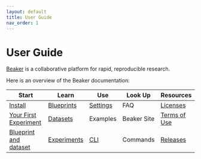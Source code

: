 ```yaml
---
layout: default
title: User Guide
nav_order: 1
---
```


# User Guide

[Beaker](https://beaker-pub.allenai.org) is a collaborative platform for
rapid, reproducible research.

Here is an overview of the Beaker documentation:

| Start | Learn | Use | Look Up   | Resources |
| ----- | ----- | --- | --------- | --------- |
| [Install](/docs/start/install.md) |  [Blueprints](/docs/concept/blueprints.md) | [Settings](/docs/howto/setting.md)    | FAQ | [Licenses](/docs/beaker.html)    | 
| [Your First Experiment](/docs/start/experiment.md) |  [Datasets](/docs/concept/datasets.md) | Examples    | Beaker Site | [Terms of Use](https://beaker-pub.allenai.org/tos)    | 
| [Blueprint and dataset](/docs/start/blueprint.md) |  [Experiments](/docs/concept/experiments.md) | [CLI](/docs/cli.md)   |  Commands | [Releases](https://github.com/allenai/beaker/releases)    | 

